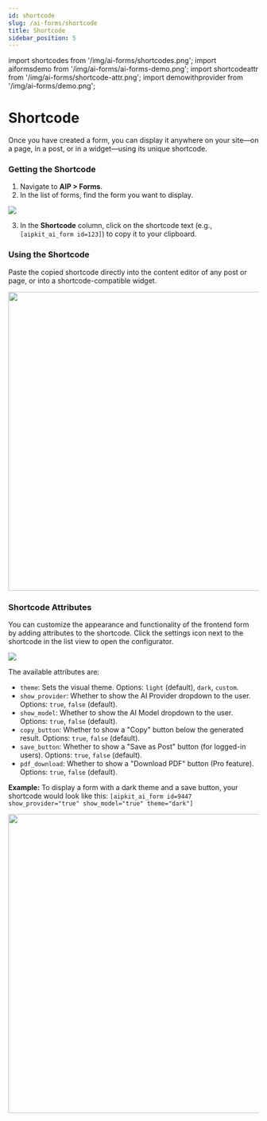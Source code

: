 ```yaml
---
id: shortcode
slug: /ai-forms/shortcode
title: Shortcode
sidebar_position: 5
---
```


import shortcodes from '/img/ai-forms/shortcodes.png';
import aiformsdemo from '/img/ai-forms/ai-forms-demo.png';
import shortcodeattr from '/img/ai-forms/shortcode-attr.png';
import demowithprovider from '/img/ai-forms/demo.png';

# Shortcode

Once you have created a form, you can display it anywhere on your site—on a page, in a post, or in a widget—using its unique shortcode.

### Getting the Shortcode

1.  Navigate to **AIP > Forms**.
2.  In the list of forms, find the form you want to display.

<img src={shortcodes} />

3.  In the **Shortcode** column, click on the shortcode text (e.g., `[aipkit_ai_form id=123]`) to copy it to your clipboard.

### Using the Shortcode

Paste the copied shortcode directly into the content editor of any post or page, or into a shortcode-compatible widget.

<img src={aiformsdemo} width="600"/>

### Shortcode Attributes

You can customize the appearance and functionality of the frontend form by adding attributes to the shortcode. Click the settings icon next to the shortcode in the list view to open the configurator.

<img src={shortcodeattr} />

The available attributes are:
-   `theme`: Sets the visual theme. Options: `light` (default), `dark`, `custom`.
-   `show_provider`: Whether to show the AI Provider dropdown to the user. Options: `true`, `false` (default).
-   `show_model`: Whether to show the AI Model dropdown to the user. Options: `true`, `false` (default).
-   `copy_button`: Whether to show a "Copy" button below the generated result. Options: `true`, `false` (default).
-   `save_button`: Whether to show a "Save as Post" button (for logged-in users). Options: `true`, `false` (default).
-   `pdf_download`: Whether to show a "Download PDF" button (Pro feature). Options: `true`, `false` (default).

**Example:**
To display a form with a dark theme and a save button, your shortcode would look like this:
`[aipkit_ai_form id=9447 show_provider="true" show_model="true" theme="dark"]`

<img src={demowithprovider} width="600"/>